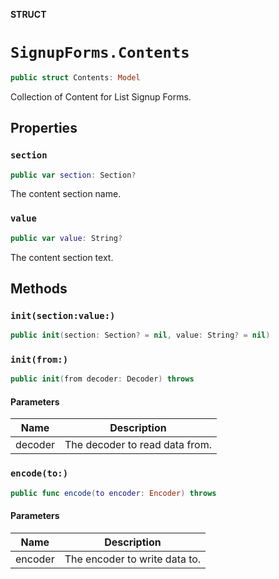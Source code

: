 **STRUCT**

# `SignupForms.Contents`

```swift
public struct Contents: Model
```

Collection of Content for List Signup Forms.

## Properties
### `section`

```swift
public var section: Section?
```

The content section name.

### `value`

```swift
public var value: String?
```

The content section text.

## Methods
### `init(section:value:)`

```swift
public init(section: Section? = nil, value: String? = nil)
```

### `init(from:)`

```swift
public init(from decoder: Decoder) throws
```

#### Parameters

| Name | Description |
| ---- | ----------- |
| decoder | The decoder to read data from. |

### `encode(to:)`

```swift
public func encode(to encoder: Encoder) throws
```

#### Parameters

| Name | Description |
| ---- | ----------- |
| encoder | The encoder to write data to. |